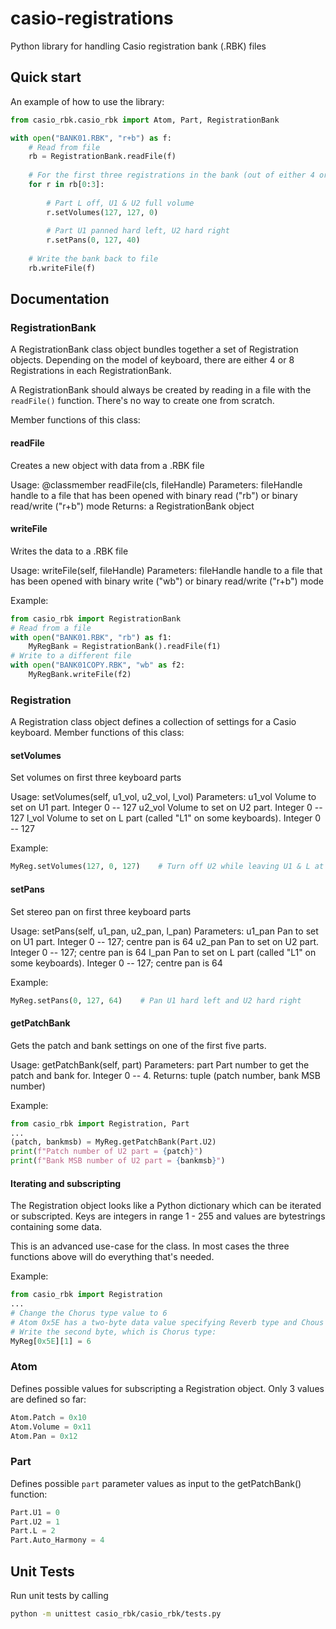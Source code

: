 # casio-registrations
Python library for handling Casio registration bank (.RBK) files

## Quick start

An example of how to use the library:

```python
from casio_rbk.casio_rbk import Atom, Part, RegistrationBank

with open("BANK01.RBK", "r+b") as f:
    # Read from file
    rb = RegistrationBank.readFile(f)
    
    # For the first three registrations in the bank (out of either 4 or 8)
    for r in rb[0:3]:
    
        # Part L off, U1 & U2 full volume
        r.setVolumes(127, 127, 0)
    
        # Part U1 panned hard left, U2 hard right
        r.setPans(0, 127, 40)
    
    # Write the bank back to file
    rb.writeFile(f)
```

## Documentation

### RegistrationBank

A RegistrationBank class object bundles together a set of Registration objects. Depending on the model of keyboard, there are either 4 or 8 Registrations in each RegistrationBank.

A RegistrationBank should always be created by reading in a file with the `readFile()` function. There's no way to create one from scratch.

Member functions of this class:

#### readFile

Creates a new object with data from a .RBK file

Usage:  @classmember
        readFile(cls, fileHandle)
Parameters:  fileHandle     handle to a file that has been opened with binary read ("rb") or binary read/write ("r+b") mode
Returns:     a RegistrationBank object

#### writeFile

Writes the data to a .RBK file

Usage:  writeFile(self, fileHandle)
Parameters:  fileHandle     handle to a file that has been opened with binary write ("wb") or binary read/write ("r+b") mode

Example:
```python
from casio_rbk import RegistrationBank
# Read from a file
with open("BANK01.RBK", "rb") as f1:
    MyRegBank = RegistrationBank().readFile(f1)
# Write to a different file
with open("BANK01COPY.RBK", "wb" as f2:
    MyRegBank.writeFile(f2)
```

### Registration

A Registration class object defines a collection of settings for a Casio keyboard. Member functions of this class:

#### setVolumes

Set volumes on first three keyboard parts

Usage:  setVolumes(self, u1_vol, u2_vol, l_vol)
Parameters:  u1_vol    Volume to set on U1 part. Integer 0 -- 127
             u2_vol    Volume to set on U2 part. Integer 0 -- 127
             l_vol     Volume to set on L part (called "L1" on some keyboards). Integer 0 -- 127

Example:
```python
MyReg.setVolumes(127, 0, 127)    # Turn off U2 while leaving U1 & L at full volume
```

#### setPans

Set stereo pan on first three keyboard parts

Usage:  setPans(self, u1_pan, u2_pan, l_pan)
Parameters:  u1_pan    Pan to set on U1 part. Integer 0 -- 127; centre pan is 64
             u2_pan    Pan to set on U2 part. Integer 0 -- 127; centre pan is 64
             l_pan     Pan to set on L part (called "L1" on some keyboards). Integer 0 -- 127; centre pan is 64

Example:
```python
MyReg.setPans(0, 127, 64)    # Pan U1 hard left and U2 hard right
```

#### getPatchBank

Gets the patch and bank settings on one of the first five parts.

Usage:   getPatchBank(self, part)
Parameters:   part   Part number to get the patch and bank for. Integer 0 -- 4.
Returns:      tuple (patch number, bank MSB number)

Example:
```python
from casio_rbk import Registration, Part
...
(patch, bankmsb) = MyReg.getPatchBank(Part.U2)
print(f"Patch number of U2 part = {patch}")
print(f"Bank MSB number of U2 part = {bankmsb}")
```

#### Iterating and subscripting

The Registration object looks like a Python dictionary which can be iterated or subscripted. Keys are integers in range 1 - 255 and values are bytestrings containing some data.

This is an advanced use-case for the class. In most cases the three functions above will do everything that's needed.

Example:
```python
from casio_rbk import Registration
...
# Change the Chorus type value to 6
# Atom 0x5E has a two-byte data value specifying Reverb type and Chous type
# Write the second byte, which is Chorus type:
MyReg[0x5E][1] = 6
```

### Atom

Defines possible values for subscripting a Registration object. Only 3 values are defined so far:

```python
Atom.Patch = 0x10
Atom.Volume = 0x11
Atom.Pan = 0x12
```

### Part

Defines possible `part` parameter values as input to the getPatchBank() function:

```python
Part.U1 = 0
Part.U2 = 1
Part.L = 2
Part.Auto_Harmony = 4
```

## Unit Tests

Run unit tests by calling

```bash
python -m unittest casio_rbk/casio_rbk/tests.py
```
